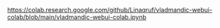 https://colab.research.google.com/github/Linaqruf/vladmandic-webui-colab/blob/main/vladmandic-webui-colab.ipynb
